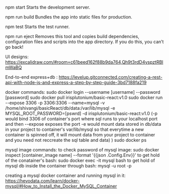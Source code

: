 npm start
    Starts the development server.

npm run build
  Bundles the app into static files for production.

npm test
  Starts the test runner.

npm run eject
  Removes this tool and copies build dependencies, configuration files
  and scripts into the app directory. If you do this, you can’t go back!


UI designs: https://excalidraw.com/#room=c61beed162f88b9da764,Qh9t3rdD4yspztRBlmWaBQ

End-to-end express+db : https://levelup.gitconnected.com/creating-a-rest-api-with-node-js-and-express-a-step-by-step-guide-3bd7188fa219

docker commands:
sudo docker login --username [username] --password [password] 
sudo docker pull irisplutonium/basic-react:v1.0
sudo docker run --expose 3306 -p 3306:3306 --name=mysql -v /home/shivangi/basicReact/db/data:/var/lib/mysql -e MYSQL_ROOT_PASSWORD=[pswrd] -d irisplutonium/basic-react:v1.0
(-p would bind 3306 of container's port where sql runs to your localhost port and then --expose exposes the port
  -e would mount data stored in db/data in your project to container's var/lib/mysql so that everytime a new container is spinned off, it will mount data from your project to container and you need not reccreate the sql table and data)
)
sudo docker ps

mysql image commands:
to check password of mysql image: sudo docker inspect [container_image name] --format '{{json .Config.Env}}'
to get hold of the conatainer's bash: sudo docker exec -it mysql bash
to get hold of mysql db inside the container through bash: mysql -u root -p

creating a mysql docker container and running mysql in it: https://hevodata.com/learn/docker-mysql/#How_to_Install_the_Docker_MySQL_Container
